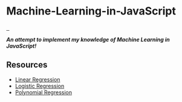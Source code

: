# Machine-Learning-in-JavaScript
<p> 
  <a href="https://github.com/GeoffreySaxena/Machine-Learning-in-JavaScript"> <img alt="" src="https://img.shields.io/badge/-Machine%20Learning%20%E2%9D%A4%20Javascript-blue"> </a> 
  <a href="https://www.tensorflow.org/"> <img alt="" src="https://img.shields.io/badge/TensorFlow.js-2.8.3-%23FF6F00"> </a> 
  <a href="https://p5js.org/"> <img alt="" src="https://img.shields.io/badge/p5.js-1.2.0-ED225D"> </a> 
</p>

**_An attempt to implement my knowledge of Machine Learning in JavaScript!_**

## Resources
- [Linear Regression](https://github.com/GeoffreySaxena/Machine-Learning-in-JavaScript/tree/main/Linear%20Regression)
- [Logistic Regression](https://github.com/GeoffreySaxena/Machine-Learning-in-JavaScript/tree/main/Logistic%20Regression)
- [Polynomial Regression](https://github.com/GeoffreySaxena/Machine-Learning-in-JavaScript/tree/main/Polynomial%20Regression)
